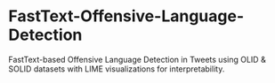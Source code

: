 # FastText-Offensive-Language-Detection
FastText-based Offensive Language Detection in Tweets using OLID &amp; SOLID datasets with LIME visualizations for interpretability.
